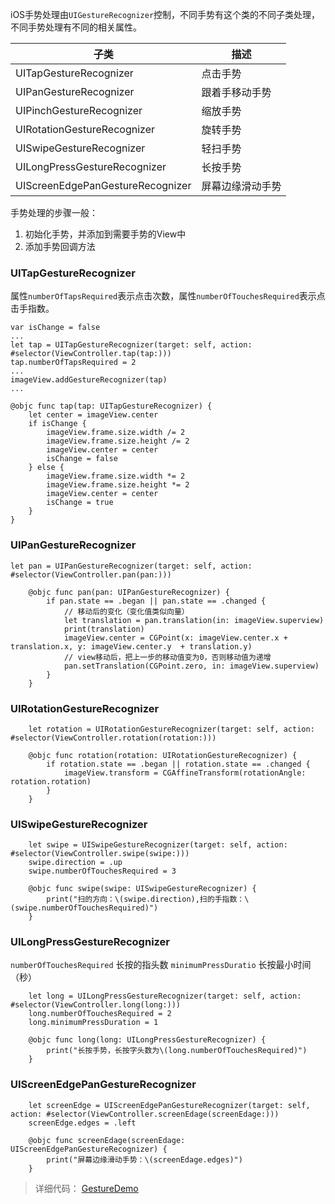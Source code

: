 

iOS手势处理由`UIGestureRecognizer`控制，不同手势有这个类的不同子类处理，不同手势处理有不同的相关属性。

子类 | 描述 
----|------
UITapGestureRecognizer | 点击手势  
UIPanGestureRecognizer | 跟着手移动手势 
UIPinchGestureRecognizer | 缩放手势
UIRotationGestureRecognizer | 旋转手势
UISwipeGestureRecognizer | 轻扫手势
UILongPressGestureRecognizer | 长按手势
UIScreenEdgePanGestureRecognizer | 屏幕边缘滑动手势

手势处理的步骤一般：
1. 初始化手势，并添加到需要手势的View中
2. 添加手势回调方法

### UITapGestureRecognizer
属性`numberOfTapsRequired`表示点击次数，属性`numberOfTouchesRequired`表示点击手指数。
```
var isChange = false
...
let tap = UITapGestureRecognizer(target: self, action: #selector(ViewController.tap(tap:)))
tap.numberOfTapsRequired = 2
...
imageView.addGestureRecognizer(tap)
...

@objc func tap(tap: UITapGestureRecognizer) {
    let center = imageView.center
    if isChange {
        imageView.frame.size.width /= 2
        imageView.frame.size.height /= 2
        imageView.center = center
        isChange = false
    } else {
        imageView.frame.size.width *= 2
        imageView.frame.size.height *= 2
        imageView.center = center
        isChange = true
    }
}
```

### UIPanGestureRecognizer

```
let pan = UIPanGestureRecognizer(target: self, action: #selector(ViewController.pan(pan:)))
```

```
    @objc func pan(pan: UIPanGestureRecognizer) {
        if pan.state == .began || pan.state == .changed {
            // 移动后的变化（变化值类似向量）
            let translation = pan.translation(in: imageView.superview)
            print(translation)
            imageView.center = CGPoint(x: imageView.center.x + translation.x, y: imageView.center.y  + translation.y)
            // view移动后，把上一步的移动值变为0，否则移动值为递增
            pan.setTranslation(CGPoint.zero, in: imageView.superview)
        }
    }
```

### UIRotationGestureRecognizer

        let rotation = UIRotationGestureRecognizer(target: self, action: #selector(ViewController.rotation(rotation:)))

```
    @objc func rotation(rotation: UIRotationGestureRecognizer) {
        if rotation.state == .began || rotation.state == .changed {
            imageView.transform = CGAffineTransform(rotationAngle: rotation.rotation)
        }
    }
```

### UISwipeGestureRecognizer

        let swipe = UISwipeGestureRecognizer(target: self, action: #selector(ViewController.swipe(swipe:)))
        swipe.direction = .up
        swipe.numberOfTouchesRequired = 3

```
    @objc func swipe(swipe: UISwipeGestureRecognizer) {
        print("扫的方向：\(swipe.direction),扫的手指数：\(swipe.numberOfTouchesRequired)")
    }
```

### UILongPressGestureRecognizer
`numberOfTouchesRequired` 长按的指头数
`minimumPressDuratio` 长按最小时间（秒）

        let long = UILongPressGestureRecognizer(target: self, action: #selector(ViewController.long(long:)))
        long.numberOfTouchesRequired = 2
        long.minimumPressDuration = 1

```
    @objc func long(long: UILongPressGestureRecognizer) {
        print("长按手势，长按字头数为\(long.numberOfTouchesRequired)")
    }
```

### UIScreenEdgePanGestureRecognizer

        let screenEdge = UIScreenEdgePanGestureRecognizer(target: self, action: #selector(ViewController.screenEdage(screenEdage:)))
        screenEdge.edges = .left

```
    @objc func screenEdage(screenEdage: UIScreenEdgePanGestureRecognizer) {
        print("屏幕边缘滑动手势：\(screenEdage.edges)")
    }
```


> 详细代码： [GestureDemo](https://github.com/andyRon/LearniOSByProject/tree/master/P083-GestureDemo)